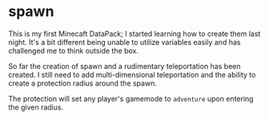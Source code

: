 # spawn

This is my first Minecaft DataPack; I started learning how to create them last night. It's a bit different being unable to utilize variables easily and has challenged me to think outside the box.

So far the creation of spawn and a rudimentary teleportation has been created. I still need to add multi-dimensional teleportation and the ability to create a protection radius around the spawn.

The protection will set any player's gamemode to `adventure` upon entering the given radius.